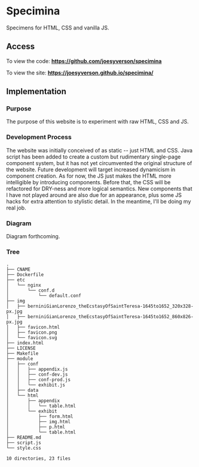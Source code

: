# Specimina

Specimens for HTML, CSS and vanilla JS.

## Access

To view the code: **https://github.com/joesyverson/specimina**

To view the site: **https://joesyverson.github.io/specimina/**

## Implementation

### Purpose

The purpose of this website is to experiment with raw HTML, CSS and JS.

### Development Process

The website was initially conceived of as static -- just HTML and CSS. Java script has been added to create a custom but rudimentary single-page component system, but it has not yet circumvented the original structure of the website. Future development will target increased dynamicism in component creation. As for now, the JS just makes the HTML more intelligible by introducing components. Before that, the CSS will be refactored for DRY-ness and more logical semantics. New components that I have not played around are also due for an appearance, plus some JS hacks for extra attention to stylistic detail. In the meantime, I'll be doing my real job.

### Diagram

Diagram forthcoming.

### Tree

```
.
├── CNAME
├── Dockerfile
├── etc
│   └── nginx
│       └── conf.d
│           └── default.conf
├── img
│   ├── berniniGianLorenzo_theEcstasyOfSaintTeresa-1645to1652_320x328-px.jpg
│   ├── berniniGianLorenzo_theEcstasyOfSaintTeresa-1645to1652_860x826-px.jpg
│   ├── favicon.html
│   ├── favicon.png
│   └── favicon.svg
├── index.html
├── LICENSE
├── Makefile
├── module
│   ├── conf
│   │   ├── appendix.js
│   │   ├── conf-dev.js
│   │   ├── conf-prod.js
│   │   └── exhibit.js
│   ├── data
│   └── html
│       ├── appendix
│       │   └── table.html
│       └── exhibit
│           ├── form.html
│           ├── img.html
│           ├── p.html
│           └── table.html
├── README.md
├── script.js
└── style.css

10 directories, 23 files
```